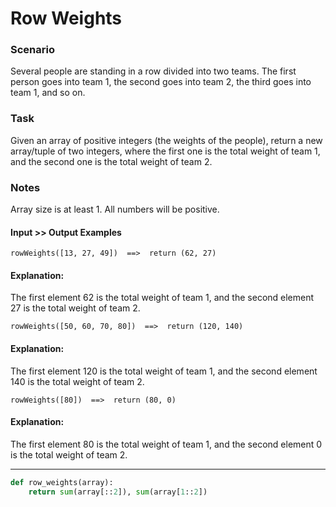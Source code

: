 # Row Weights

### Scenario
Several people are standing in a row divided into two teams.
The first person goes into team 1, the second goes into team 2, the third goes into team 1, and so on.

### Task
Given an array of positive integers (the weights of the people), return a new array/tuple of two integers, where the first one is the total weight of team 1, and the second one is the total weight of team 2.

### Notes
Array size is at least 1.
All numbers will be positive.
#### Input >> Output Examples
```
rowWeights([13, 27, 49])  ==>  return (62, 27)
```
#### Explanation:
The first element 62 is the total weight of team 1, and the second element 27 is the total weight of team 2.

```
rowWeights([50, 60, 70, 80])  ==>  return (120, 140)
```
#### Explanation:
The first element 120 is the total weight of team 1, and the second element 140 is the total weight of team 2.

```
rowWeights([80])  ==>  return (80, 0)
```
#### Explanation:
The first element 80 is the total weight of team 1, and the second element 0 is the total weight of team 2.

---

```py
def row_weights(array):
    return sum(array[::2]), sum(array[1::2])
```

